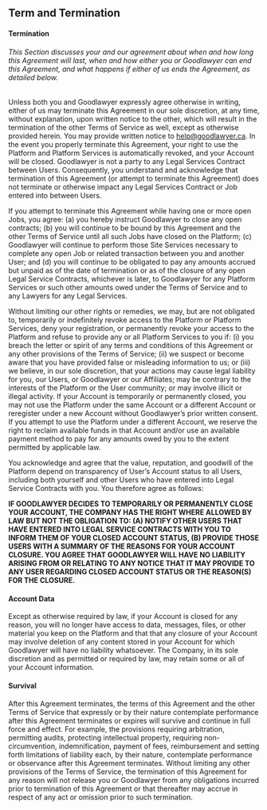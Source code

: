 ## Term and Termination

#### Termination

###### This Section discusses your and our agreement about when and how long this Agreement will last, when and how either you or Goodlawyer can end this Agreement, and what happens if either of us ends the Agreement, as detailed below.

Unless both you and Goodlawyer expressly agree otherwise in writing, either of us may terminate this Agreement in our sole discretion, at any time, without explanation, upon written notice to the other, which will result in the termination of the other Terms of Service as well, except as otherwise provided herein. You may provide written notice to [help@goodlawyer.ca](help@goodlawyer.ca). In the event you properly terminate this Agreement, your right to use the Platform and Platform Services is automatically revoked, and your Account will be closed. Goodlawyer is not a party to any Legal Services Contract between Users. Consequently, you understand and acknowledge that termination of this Agreement (or attempt to terminate this Agreement) does not terminate or otherwise impact any Legal Services Contract or Job entered into between Users. 

If you attempt to terminate this Agreement while having one or more open Jobs, you agree: (a) you hereby instruct Goodlawyer to close any open contracts; (b) you will continue to be bound by this Agreement and the other Terms of Service until all such Jobs have closed on the Platform; (c) Goodlawyer will continue to perform those Site Services necessary to complete any open Job or related transaction between you and another User; and (d) you will continue to be obligated to pay any amounts accrued but unpaid as of the date of termination or as of the closure of any open Legal Service Contracts, whichever is later, to Goodlawyer for any Platform Services or such other amounts owed under the Terms of Service and to any Lawyers for any Legal Services.

Without limiting our other rights or remedies, we may, but are not obligated to, temporarily or indefinitely revoke access to the Platform or Platform Services, deny your registration, or permanently revoke your access to the Platform and refuse to provide any or all Platform Services to you if: (i) you breach the letter or spirit of any terms and conditions of this Agreement or any other provisions of the Terms of Service; (ii) we suspect or become aware that you have provided false or misleading information to us; or (iii) we believe, in our sole discretion, that your actions may cause legal liability for you, our Users, or Goodlawyer or our Affiliates; may be contrary to the interests of the Platform or the User community; or may involve illicit or illegal activity. If your Account is temporarily or permanently closed, you may not use the Platform under the same Account or a different Account or reregister under a new Account without Goodlawyer’s prior written consent. If you attempt to use the Platform under a different Account, we reserve the right to reclaim available funds in that Account and/or use an available payment method to pay for any amounts owed by you to the extent permitted by applicable law.

You acknowledge and agree that the value, reputation, and goodwill of the Platform depend on transparency of User’s Account status to all Users, including both yourself and other Users who have entered into Legal Service Contracts with you. You therefore agree as follows:

**IF GOODLAWYER DECIDES TO TEMPORARILY OR PERMANENTLY CLOSE YOUR ACCOUNT, THE COMPANY HAS THE RIGHT WHERE ALLOWED BY LAW BUT NOT THE OBLIGATION TO: (A) NOTIFY OTHER USERS THAT HAVE ENTERED INTO LEGAL SERVICE CONTRACTS WITH YOU TO INFORM THEM OF YOUR CLOSED ACCOUNT STATUS, (B) PROVIDE THOSE USERS WITH A SUMMARY OF THE REASONS FOR YOUR ACCOUNT CLOSURE. YOU AGREE THAT GOODLAWYER WILL HAVE NO LIABILITY ARISING FROM OR RELATING TO ANY NOTICE THAT IT MAY PROVIDE TO ANY USER REGARDING CLOSED ACCOUNT STATUS OR THE REASON(S) FOR THE CLOSURE.**

#### Account Data

Except as otherwise required by law, if your Account is closed for any reason, you will no longer have access to data, messages, files, or other material you keep on the Platform and that that any closure of your Account may involve deletion of any content stored in your Account for which Goodlawyer will have no liability whatsoever. The Company, in its sole discretion and as permitted or required by law, may retain some or all of your Account information.

#### Survival

After this Agreement terminates, the terms of this Agreement and the other Terms of Service that expressly or by their nature contemplate performance after this Agreement terminates or expires will survive and continue in full force and effect. For example, the provisions requiring arbitration, permitting audits, protecting intellectual property, requiring non-circumvention, indemnification, payment of fees, reimbursement and setting forth limitations of liability each, by their nature, contemplate performance or observance after this Agreement terminates. Without limiting any other provisions of the Terms of Service, the termination of this Agreement for any reason will not release you or Goodlawyer from any obligations incurred prior to termination of this Agreement or that thereafter may accrue in respect of any act or omission prior to such termination.
